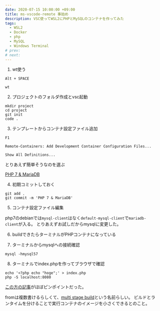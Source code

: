 ```yaml
---
date: 2020-07-15 10:00:00 +09:00
title: ms-vscode-remote 事始め
description: VSC使ってWSL2にPHPとMySQLのコンテナを作ってみた
tags:
  - WSL2
  - Docker
  - php
  - MySQL
  - Windows Terminal
# prev:
# next:
---
```


1. wt使う

`Alt + SPACE`

`wt`

2. プロジェクトのフォルダ作成とvsc起動
``` shell
mkdir project
cd project
git init
code .
```

3. テンプレートからコンテナ設定ファイル追加

`F1`

`Remote-Containers: Add Development Container Configuration Files...`

`Show All Definitions...`

とりあえず簡単そうなのを選ぶ

[PHP 7 & MariaDB](https://github.com/microsoft/vscode-dev-containers/tree/master/containers/php-7-mariadb)

4. 初期コミットしておく

``` shell
git add .
git commit -m 'PHP 7 & MariaDB'
```

5. コンテナ設定ファイル編集

php7のdebianでは`mysql-client`はなく`default-mysql-client`で`mariadb-client`が入る。
とりあえずお試しだからmysqlに変更した。

6. buildできたらターミナルがPHPコンテナになっている

7. ターミナルからmysqlへの接続確認

``` shell
mysql -hmysql57
```

8. ターミナルでindex.phpを作ってブラウザで確認

``` shell
echo '<?php echo "hoge";' > index.php
php -S localhost:8080
```

[この方の記事](https://cloudpack.media/author/wakamatsu)がほぼピンポイントだった。

fromは複数書けるらしくて、[multi stage build](https://qiita.com/minamijoyo/items/711704e85b45ff5d6405)という名前らしい。
ビルドとランタイムを分けることで実行コンテナのイメージを小さくできるとのこと。

